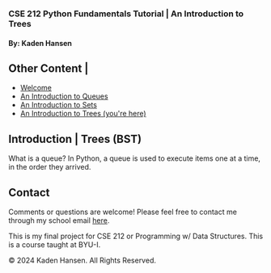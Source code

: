 ### **CSE 212 Python Fundamentals Tutorial | An Introduction to Trees**

#### By: Kaden Hansen

Other Content | 
-----------
+ [Welcome](0-welcome.md)
+ [An Introduction to Queues](1-queue.md)
+ [An Introduction to Sets](2-set.md)
+ [An Introduction to Trees (you're here)](3-tree.md)

## **Introduction | Trees (BST)**

What is a queue? In Python, a queue is used to execute items one at a time, in the order they arrived. 

## Contact
Comments or questions are welcome! Please feel free to contact me through my school email [here](mailto:han22047@byui.edu).

This is my final project for CSE 212 or Programming w/ Data Structures. This is a course taught at BYU-I.

© 2024 Kaden Hansen. All Rights Reserved.